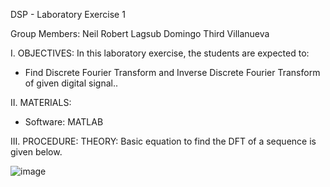 DSP - Laboratory Exercise 1

Group Members:
Neil Robert Lagsub 
Domingo Third Villanueva


I. OBJECTIVES:
In this laboratory exercise, the students are expected to:
  *  Find Discrete Fourier Transform and Inverse Discrete Fourier Transform of given digital signal..

II. MATERIALS:
  * Software: MATLAB
    
III. PROCEDURE:
THEORY:
Basic equation to find the DFT of a sequence is given below. 

![image](https://github.com/user-attachments/assets/a2542de2-f95f-42cc-8110-748a32616d48)
